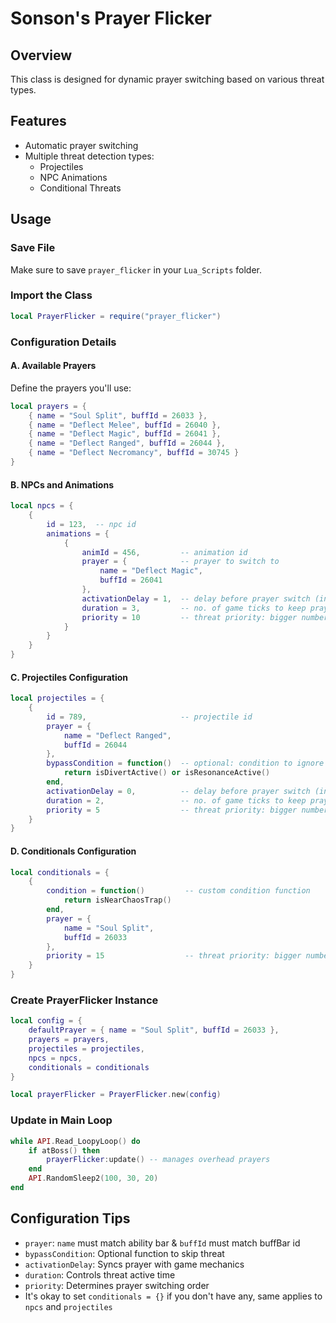 # Sonson's Prayer Flicker

## Overview
This class is designed for dynamic prayer switching based on various threat types.

## Features
- Automatic prayer switching
- Multiple threat detection types:
  - Projectiles
  - NPC Animations
  - Conditional Threats

## Usage

### Save File
Make sure to save `prayer_flicker` in your `Lua_Scripts` folder.

### Import the Class
```lua
local PrayerFlicker = require("prayer_flicker")
```

### Configuration Details

#### A. Available Prayers
Define the prayers you'll use:
```lua
local prayers = {
    { name = "Soul Split", buffId = 26033 },
    { name = "Deflect Melee", buffId = 26040 },
    { name = "Deflect Magic", buffId = 26041 },
    { name = "Deflect Ranged", buffId = 26044 },
    { name = "Deflect Necromancy", buffId = 30745 }
}
```

#### B. NPCs and Animations
```lua
local npcs = {
    {
        id = 123,  -- npc id
        animations = {
            {
                animId = 456,         -- animation id
                prayer = {            -- prayer to switch to
                    name = "Deflect Magic", 
                    buffId = 26041
                },
                activationDelay = 1,  -- delay before prayer switch (in game ticks)
                duration = 3,         -- no. of game ticks to keep prayer active
                priority = 10         -- threat priority: bigger numbers get priority
            }
        }
    }
}
```

#### C. Projectiles Configuration
```lua
local projectiles = {
    {
        id = 789,                     -- projectile id
        prayer = {
            name = "Deflect Ranged", 
            buffId = 26044
        },
        bypassCondition = function()  -- optional: condition to ignore this projectile
            return isDivertActive() or isResonanceActive()
        end,
        activationDelay = 0,          -- delay before prayer switch (in game ticks)
        duration = 2,                 -- no. of game ticks to keep prayer active
        priority = 5                  -- threat priority: bigger numbers get priority
    }
}
```

#### D. Conditionals Configuration
```lua
local conditionals = {
    {
        condition = function()         -- custom condition function
            return isNearChaosTrap()
        end,
        prayer = {
            name = "Soul Split", 
            buffId = 26033
        },
        priority = 15                  -- threat priority: bigger numbers get priority
    }
}
```

### Create PrayerFlicker Instance
```lua
local config = {
    defaultPrayer = { name = "Soul Split", buffId = 26033 },
    prayers = prayers,
    projectiles = projectiles,
    npcs = npcs,
    conditionals = conditionals
}

local prayerFlicker = PrayerFlicker.new(config)
```

### Update in Main Loop
```lua
while API.Read_LoopyLoop() do
    if atBoss() then
        prayerFlicker:update() -- manages overhead prayers
    end
    API.RandomSleep2(100, 30, 20)
end
```

## Configuration Tips
- `prayer`: `name` must match ability bar & `buffId` must match buffBar id
- `bypassCondition`: Optional function to skip threat
- `activationDelay`: Syncs prayer with game mechanics
- `duration`: Controls threat active time
- `priority`: Determines prayer switching order
- It's okay to set `conditionals = {}` if you don't have any, same applies to `npcs` and `projectiles`
